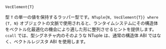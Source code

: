 ```julia
VecElement{T}
```

型 `T` の単一の値を保持するラッパー型です。`NTuple{N, VecElement{T}} where {T, N}` オブジェクトの文脈で使用されると、ランタイムシステムにその構造体をベクトル化最適化の機会により適した形に整列させるヒントを提供します。`ccall` では、型シグネチャ内のそのような NTuple は、通常の構造体 ABI ではなく、ベクトルレジスタ ABI を使用します。
